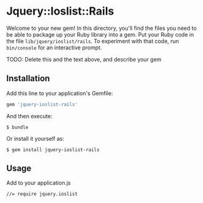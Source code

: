 # Jquery::Ioslist::Rails

Welcome to your new gem! In this directory, you'll find the files you need to be able to package up your Ruby library into a gem. Put your Ruby code in the file `lib/jquery/ioslist/rails`. To experiment with that code, run `bin/console` for an interactive prompt.

TODO: Delete this and the text above, and describe your gem

## Installation

Add this line to your application's Gemfile:

```ruby
gem 'jquery-ioslist-rails'
```

And then execute:

    $ bundle

Or install it yourself as:

    $ gem install jquery-ioslist-rails

## Usage

Add to your application.js
```
//= require jquery.ioslist
```
